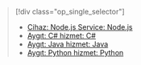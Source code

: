 > [!div class="op_single_selector"]
> * [Cihaz: Node.js Service: Node.js](../articles/iot-hub/iot-hub-node-node-schedule-jobs.md)
> * [Aygıt: C# hizmet: C#](../articles/iot-hub/iot-hub-csharp-csharp-schedule-jobs.md)
> * [Aygıt: Java hizmet: Java](../articles/iot-hub/iot-hub-java-java-schedule-jobs.md)
> * [Aygıt: Python hizmet: Python](../articles/iot-hub/iot-hub-python-python-schedule-jobs.md)
